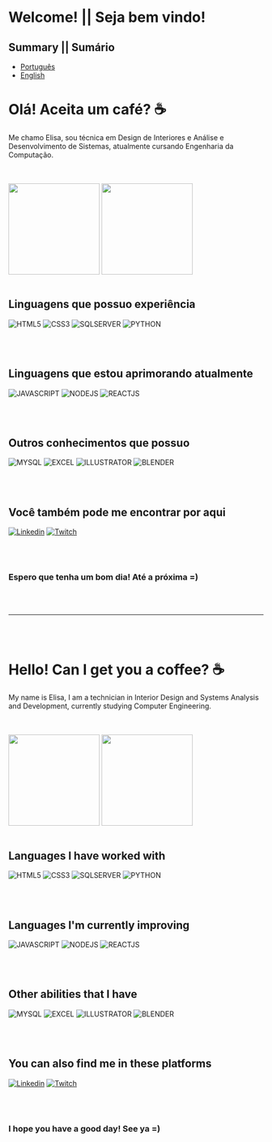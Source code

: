 # Welcome! || Seja bem vindo!

## Summary || Sumário

- [Português](https://github.com/elsarcastic/elsarcastic/edit/main/README.md#olá-aceita-um-café-)
- [English](#hello-can-i-get-you-a-coffee-)



# Olá! Aceita um café? ☕

Me chamo Elisa, sou técnica em Design de Interiores e Análise e Desenvolvimento de Sistemas, atualmente cursando  Engenharia da Computação.

</br>
</br>

<a>
<img height=180 align="center" src="https://github-readme-stats.vercel.app/api?username=elsarcastic&hide=prs&show_icons=true&theme=radical&border_color=e89b02&border_radius=8&locale=pt-br">
</a>
<a>
<img height=180 align="center" src="https://github-readme-stats.vercel.app/api/top-langs/?username=elsarcastic&layout=compact&theme=radical&border_color=e89b02&border_radius=8&locale=pt-br">
</a>

</br>
</br>

## Linguagens que possuo experiência
![HTML5](https://img.shields.io/badge/HTML5-E34F26?style=for-the-badge&logo=html5&logoColor=white)
![CSS3](https://img.shields.io/badge/CSS3-1572B6?style=for-the-badge&logo=css3&logoColor=white)
![SQLSERVER](https://img.shields.io/badge/Microsoft_SQL_Server-CC2927?style=for-the-badge&logo=microsoft-sql-server&logoColor=white)
![PYTHON](https://img.shields.io/badge/Python-14354C?style=for-the-badge&logo=python&logoColor=white)

</br>
</br>

## Linguagens que estou aprimorando atualmente
![JAVASCRIPT](https://img.shields.io/badge/JavaScript-F7DF1E?style=for-the-badge&logo=javascript&logoColor=black)
![NODEJS](https://img.shields.io/badge/Node.js-43853D?style=for-the-badge&logo=node.js&logoColor=white)
![REACTJS](https://img.shields.io/badge/React-20232A?style=for-the-badge&logo=react&logoColor=61DAFB)

</br>
</br>

## Outros conhecimentos que possuo

![MYSQL](https://img.shields.io/badge/MySQL-00000F?style=for-the-badge&logo=mysql&logoColor=white)
![EXCEL](https://img.shields.io/badge/Microsoft_Excel-217346?style=for-the-badge&logo=microsoft-excel&logoColor=white)
![ILLUSTRATOR](https://img.shields.io/badge/Adobe%20Illustrator-FF9A00?style=for-the-badge&logo=adobe%20illustrator&logoColor=white)
![BLENDER](https://img.shields.io/badge/blender-%23F5792A.svg?style=for-the-badge&logo=blender&logoColor=white)

</br>
</br>

## Você também pode me encontrar por aqui

[![Linkedin](https://img.shields.io/badge/LinkedIn-0077B5?style=for-the-badge&logo=linkedin&logoColor=white)](https://www.linkedin.com/in/elisa-dias-6a3120202/)
[![Twitch](https://img.shields.io/badge/Twitch-9146FF?style=for-the-badge&logo=twitch&logoColor=white)](https://www.twitch.tv/elsarcastic)

</br>
</br>

### Espero que tenha um bom dia! Até a próxima =)

</br>
</br>

---
</br>
</br>

# Hello! Can I get you a coffee? ☕

My name is Elisa, I am a technician in Interior Design and Systems Analysis and Development, currently studying Computer Engineering.

</br>
</br>

<a>
<img height=180 align="center" src="https://github-readme-stats.vercel.app/api?username=elsarcastic&hide=prs&show_icons=true&theme=radical&border_color=e89b02&border_radius=8&locale=en">
</a>
<a>
<img height=180 align="center" src="https://github-readme-stats.vercel.app/api/top-langs/?username=elsarcastic&layout=compact&theme=radical&border_color=e89b02&border_radius=8&locale=en">
</a>

</br>
</br>

## Languages I have worked with
![HTML5](https://img.shields.io/badge/HTML5-E34F26?style=for-the-badge&logo=html5&logoColor=white)
![CSS3](https://img.shields.io/badge/CSS3-1572B6?style=for-the-badge&logo=css3&logoColor=white)
![SQLSERVER](https://img.shields.io/badge/Microsoft_SQL_Server-CC2927?style=for-the-badge&logo=microsoft-sql-server&logoColor=white)
![PYTHON](https://img.shields.io/badge/Python-14354C?style=for-the-badge&logo=python&logoColor=white)

</br>
</br>

## Languages I'm currently improving
![JAVASCRIPT](https://img.shields.io/badge/JavaScript-F7DF1E?style=for-the-badge&logo=javascript&logoColor=black)
![NODEJS](https://img.shields.io/badge/Node.js-43853D?style=for-the-badge&logo=node.js&logoColor=white)
![REACTJS](https://img.shields.io/badge/React-20232A?style=for-the-badge&logo=react&logoColor=61DAFB)

</br>
</br>

## Other abilities that I have

![MYSQL](https://img.shields.io/badge/MySQL-00000F?style=for-the-badge&logo=mysql&logoColor=white)
![EXCEL](https://img.shields.io/badge/Microsoft_Excel-217346?style=for-the-badge&logo=microsoft-excel&logoColor=white)
![ILLUSTRATOR](https://img.shields.io/badge/Adobe%20Illustrator-FF9A00?style=for-the-badge&logo=adobe%20illustrator&logoColor=white)
![BLENDER](https://img.shields.io/badge/blender-%23F5792A.svg?style=for-the-badge&logo=blender&logoColor=white)

</br>
</br>

## You can also find me in these platforms

[![Linkedin](https://img.shields.io/badge/LinkedIn-0077B5?style=for-the-badge&logo=linkedin&logoColor=white)](https://www.linkedin.com/in/elisa-dias-6a3120202/)
[![Twitch](https://img.shields.io/badge/Twitch-9146FF?style=for-the-badge&logo=twitch&logoColor=white)](https://www.twitch.tv/elsarcastic)

</br>
</br>

### I hope you have a good day! See ya =)





